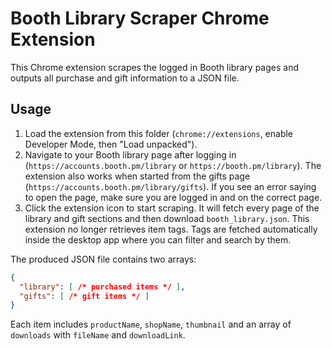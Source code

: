 # Booth Library Scraper Chrome Extension

This Chrome extension scrapes the logged in Booth library pages and outputs
all purchase and gift information to a JSON file.

## Usage
1. Load the extension from this folder (`chrome://extensions`, enable Developer Mode,
   then "Load unpacked").
2. Navigate to your Booth library page after logging in
   (`https://accounts.booth.pm/library` or `https://booth.pm/library`).
   The extension also works when started from the gifts page
   (`https://accounts.booth.pm/library/gifts`).
   If you see an error saying to open the page, make sure you are logged in and on the correct page.
3. Click the extension icon to start scraping. It will fetch every page of the
   library and gift sections and then download `booth_library.json`.
   This extension no longer retrieves item tags. Tags are fetched automatically
   inside the desktop app where you can filter and search by them.

The produced JSON file contains two arrays:

```json
{
  "library": [ /* purchased items */ ],
  "gifts": [ /* gift items */ ]
}
```
Each item includes `productName`, `shopName`, `thumbnail` and an array of
`downloads` with `fileName` and `downloadLink`.
